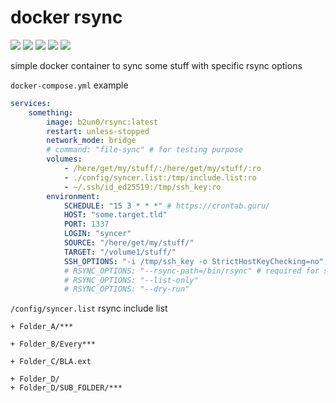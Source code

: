 # docker rsync

![](https://img.shields.io/github/license/b2un0/docker-rsync.svg)
![](https://img.shields.io/docker/pulls/b2un0/rsync.svg)
![](https://img.shields.io/docker/stars/b2un0/rsync.svg)
![](https://img.shields.io/docker/image-size/b2un0/rsync.svg)
![](https://github.com/b2un0/docker-rsync/workflows/docker/badge.svg)


simple docker container to sync some stuff with specific rsync options

`docker-compose.yml` example
```yaml
services:
    something:
        image: b2un0/rsync:latest
        restart: unless-stopped
        network_mode: bridge
        # command: "file-sync" # for testing purpose
        volumes:
            - /here/get/my/stuff/:/here/get/my/stuff/:ro
            - ./config/syncer.list:/tmp/include.list:ro
            - ~/.ssh/id_ed25519:/tmp/ssh_key:ro
        environment:
            SCHEDULE: "15 3 * * *" # https://crontab.guru/
            HOST: "some.target.tld"
            PORT: 1337
            LOGIN: "syncer"
            SOURCE: "/here/get/my/stuff/"
            TARGET: "/volume1/stuff/"
            SSH_OPTIONS: "-i /tmp/ssh_key -o StrictHostKeyChecking=no"
            # RSYNC_OPTIONS: "--rsync-path=/bin/rsync" # required for synology example
            # RSYNC_OPTIONS: "--list-only"
            # RSYNC_OPTIONS: "--dry-run"
```

`/config/syncer.list` rsync include list
```text
+ Folder_A/***

+ Folder_B/Every***

+ Folder_C/BLA.ext

+ Folder_D/
+ Folder_D/SUB_FOLDER/***
```

